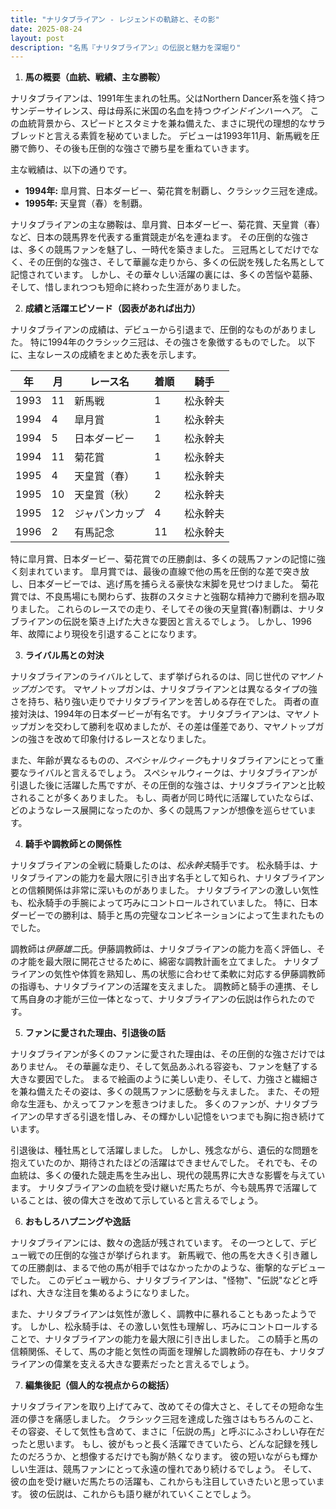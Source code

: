 ```yaml
---
title: "ナリタブライアン - レジェンドの軌跡と、その影"
date: 2025-08-24
layout: post
description: "名馬『ナリタブライアン』の伝説と魅力を深堀り"
---
```


1. **馬の概要（血統、戦績、主な勝鞍）**

ナリタブライアンは、1991年生まれの牡馬。父はNorthern Dancer系を強く持つサンデーサイレンス、母は母系に米国の名血を持つ*ウインドインハーヘア*。  この血統背景から、スピードとスタミナを兼ね備えた、まさに現代の理想的なサラブレッドと言える素質を秘めていました。  デビューは1993年11月、新馬戦を圧勝で飾り、その後も圧倒的な強さで勝ち星を重ねていきます。

主な戦績は、以下の通りです。

* **1994年:**  皐月賞、日本ダービー、菊花賞を制覇し、クラシック三冠を達成。
* **1995年:**  天皇賞（春）を制覇。

ナリタブライアンの主な勝鞍は、皐月賞、日本ダービー、菊花賞、天皇賞（春）など、日本の競馬界を代表する重賞競走が名を連ねます。  その圧倒的な強さは、多くの競馬ファンを魅了し、一時代を築きました。  三冠馬としてだけでなく、その圧倒的な強さ、そして華麗な走りから、多くの伝説を残した名馬として記憶されています。  しかし、その華々しい活躍の裏には、多くの苦悩や葛藤、そして、惜しまれつつも短命に終わった生涯がありました。


2. **成績と活躍エピソード（図表があれば出力）**

ナリタブライアンの成績は、デビューから引退まで、圧倒的なものがありました。  特に1994年のクラシック三冠は、その強さを象徴するものでした。  以下に、主なレースの成績をまとめた表を示します。


| 年 | 月 | レース名          | 着順 | 騎手       |
|---|----|-----------------|-----|-------------|
| 1993 | 11 | 新馬戦            | 1   | 松永幹夫     |
| 1994 | 4 | 皐月賞            | 1   | 松永幹夫     |
| 1994 | 5 | 日本ダービー        | 1   | 松永幹夫     |
| 1994 | 11 | 菊花賞            | 1   | 松永幹夫     |
| 1995 | 4 | 天皇賞（春）      | 1   | 松永幹夫     |
| 1995 | 10 | 天皇賞（秋）      | 2   | 松永幹夫     |
| 1995 | 12 | ジャパンカップ       | 4   | 松永幹夫     |
| 1996 | 2 | 有馬記念        | 11  | 松永幹夫     |



特に皐月賞、日本ダービー、菊花賞での圧勝劇は、多くの競馬ファンの記憶に強く刻まれています。  皐月賞では、最後の直線で他の馬を圧倒的な差で突き放し、日本ダービーでは、逃げ馬を捕らえる豪快な末脚を見せつけました。  菊花賞では、不良馬場にも関わらず、抜群のスタミナと強靭な精神力で勝利を掴み取りました。  これらのレースでの走り、そしてその後の天皇賞(春)制覇は、ナリタブライアンの伝説を築き上げた大きな要因と言えるでしょう。  しかし、1996年、故障により現役を引退することになります。


3. **ライバル馬との対決**

ナリタブライアンのライバルとして、まず挙げられるのは、同じ世代の*マヤノトップガン*です。  マヤノトップガンは、ナリタブライアンとは異なるタイプの強さを持ち、粘り強い走りでナリタブライアンを苦しめる存在でした。  両者の直接対決は、1994年の日本ダービーが有名です。  ナリタブライアンは、マヤノトップガンを交わして勝利を収めましたが、その差は僅差であり、マヤノトップガンの強さを改めて印象付けるレースとなりました。

また、年齢が異なるものの、*スペシャルウィーク*もナリタブライアンにとって重要なライバルと言えるでしょう。  スペシャルウィークは、ナリタブライアンが引退した後に活躍した馬ですが、その圧倒的な強さは、ナリタブライアンと比較されることが多くありました。  もし、両者が同じ時代に活躍していたならば、どのようなレース展開になったのか、多くの競馬ファンが想像を巡らせています。


4. **騎手や調教師との関係性**

ナリタブライアンの全戦に騎乗したのは、*松永幹夫*騎手です。  松永騎手は、ナリタブライアンの能力を最大限に引き出す名手として知られ、ナリタブライアンとの信頼関係は非常に深いものがありました。  ナリタブライアンの激しい気性も、松永騎手の手腕によって巧みにコントロールされていました。  特に、日本ダービーでの勝利は、騎手と馬の完璧なコンビネーションによって生まれたものでした。

調教師は*伊藤雄二*氏。伊藤調教師は、ナリタブライアンの能力を高く評価し、その才能を最大限に開花させるために、綿密な調教計画を立てました。  ナリタブライアンの気性や体質を熟知し、馬の状態に合わせて柔軟に対応する伊藤調教師の指導も、ナリタブライアンの活躍を支えました。  調教師と騎手の連携、そして馬自身の才能が三位一体となって、ナリタブライアンの伝説は作られたのです。


5. **ファンに愛された理由、引退後の話**

ナリタブライアンが多くのファンに愛された理由は、その圧倒的な強さだけではありません。  その華麗な走り、そして気品あふれる容姿も、ファンを魅了する大きな要因でした。  まるで絵画のように美しい走り、そして、力強さと繊細さを兼ね備えたその姿は、多くの競馬ファンに感動を与えました。  また、その短命な生涯も、かえってファンを惹きつけました。  多くのファンが、ナリタブライアンの早すぎる引退を惜しみ、その輝かしい記憶をいつまでも胸に抱き続けています。

引退後は、種牡馬として活躍しました。  しかし、残念ながら、遺伝的な問題を抱えていたのか、期待されたほどの活躍はできませんでした。  それでも、その血統は、多くの優れた競走馬を生み出し、現代の競馬界に大きな影響を与えています。  ナリタブライアンの血統を受け継いだ馬たちが、今も競馬界で活躍していることは、彼の偉大さを改めて示していると言えるでしょう。


6. **おもしろハプニングや逸話**

ナリタブライアンには、数々の逸話が残されています。  その一つとして、デビュー戦での圧倒的な強さが挙げられます。  新馬戦で、他の馬を大きく引き離しての圧勝劇は、まるで他の馬が相手ではなかったかのような、衝撃的なデビューでした。  このデビュー戦から、ナリタブライアンは、"怪物"、"伝説"などと呼ばれ、大きな注目を集めるようになりました。

また、ナリタブライアンは気性が激しく、調教中に暴れることもあったようです。  しかし、松永騎手は、その激しい気性も理解し、巧みにコントロールすることで、ナリタブライアンの能力を最大限に引き出しました。  この騎手と馬の信頼関係、そして、馬の才能と気性の両面を理解した調教師の存在も、ナリタブライアンの偉業を支える大きな要素だったと言えるでしょう。


7. **編集後記（個人的な視点からの総括）**

ナリタブライアンを取り上げてみて、改めてその偉大さと、そしてその短命な生涯の儚さを痛感しました。  クラシック三冠を達成した強さはもちろんのこと、その容姿、そして気性も含めて、まさに「伝説の馬」と呼ぶにふさわしい存在だったと思います。  もし、彼がもっと長く活躍できていたら、どんな記録を残したのだろうか、と想像するだけでも胸が熱くなります。  彼の短いながらも輝かしい生涯は、競馬ファンにとって永遠の憧れであり続けるでしょう。  そして、彼の血を受け継いだ馬たちの活躍も、これからも注目していきたいと思っています。  彼の伝説は、これからも語り継がれていくことでしょう。
